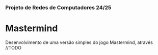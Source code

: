 ### Projeto de Redes de Computadores 24/25

# Mastermind

Desenvolvimento de uma versão simples do jogo Mastermind, através //TODO
